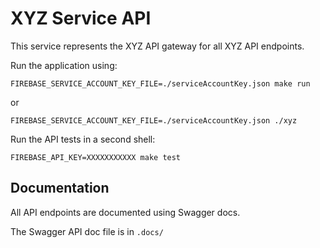 # XYZ Service API

This service represents the XYZ API gateway for all XYZ API endpoints.

Run the application using:

```
FIREBASE_SERVICE_ACCOUNT_KEY_FILE=./serviceAccountKey.json make run
```

or
```
FIREBASE_SERVICE_ACCOUNT_KEY_FILE=./serviceAccountKey.json ./xyz
```

Run the API tests in a second shell:

```
FIREBASE_API_KEY=XXXXXXXXXXX make test
```

## Documentation

All API endpoints are documented using Swagger docs.

The Swagger API doc file is in `.docs/`
